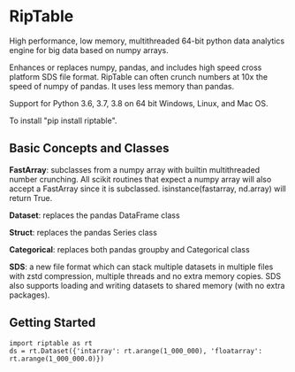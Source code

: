 # RipTable
High performance, low memory, multithreaded 64-bit python data analytics engine for big data based on numpy arrays.

Enhances or replaces numpy, pandas, and includes high speed cross platform SDS file format.
RipTable can often crunch numbers at 10x the speed of numpy of pandas.  It uses less memory than pandas.

Support for Python 3.6, 3.7, 3.8 on 64 bit Windows, Linux, and Mac OS.

To install "pip install riptable".

Basic Concepts and Classes
--------------------------
**FastArray**: subclasses from a numpy array with builtin multithreaded number crunching.  All scikit routines that expect a numpy array will also accept a FastArray since it is subclassed.  isinstance(fastarray, nd.array) will return True.

**Dataset**: replaces the pandas DataFrame class

**Struct**: replaces the pandas Series class

**Categorical**: replaces both pandas groupby and Categorical class

**SDS**: a new file format which can stack multiple datasets in multiple files with zstd compression, multiple threads and no extra memory copies.  SDS also supports loading and writing datasets to shared memory (with no extra packages).

Getting Started
----------------
```
import riptable as rt
ds = rt.Dataset({'intarray': rt.arange(1_000_000), 'floatarray': rt.arange(1_000_000.0)})
```
